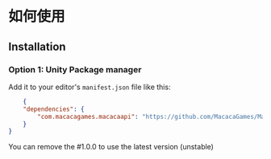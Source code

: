 # 如何使用

## Installation

### Option 1: Unity Package manager
Add it to your editor's `manifest.json` file like this:
```json
    {
    "dependencies": {
        "com.macacagames.macacaapi": "https://github.com/MacacaGames/MacacaAPI.git#1.0.0",
    }
}
```

You can remove the #1.0.0 to use the latest version (unstable)
